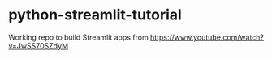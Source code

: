 # python-streamlit-tutorial
Working repo to build Streamlit apps from https://www.youtube.com/watch?v=JwSS70SZdyM
